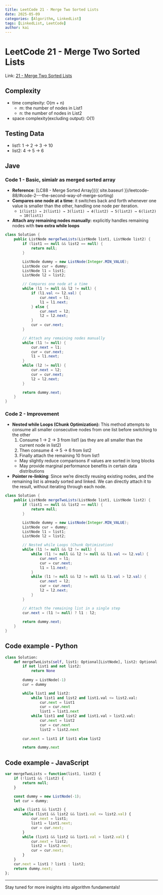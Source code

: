 ```yaml
---
title: LeetCode 21 - Merge Two Sorted Lists
date: 2025-05-09
categories: [Algorithm, LinkedList]
tags: [LinkedList, LeetCode]
author: kai
---
```


# LeetCode 21 - Merge Two Sorted Lists

Link: [21 - Merge Two Sorted Lists](https://leetcode.com/problems/merge-two-sorted-lists/description/)


## Complexity
- time complexity:  O(m + n)
    - m: the number of nodes in List1
    - n: the number of nodes in List2
- space complexity(excluding output): O(1)

## Testing Data
- list1: 1 → 2 → 3 → 10  
- list2: 4 → 5 → 6


## Jave
### Code 1 - Basic, simialr as merged sorted array
- **Reference**: [LC88 - Merge Sorted Array]({{ site.baseurl }}/leetcode-88/#code-2---the-second-way-of-merge-sorting)
- **Compares one node at a time**: it switches back and forth whenever one value is smaller than the other, handling one node per iteration.
    - `1(list1) → 2(list1) → 3(list1) → 4(list2) → 5(list2) → 6(list2) → 10(list1)`
- **Attach any remaining nodes manually:** explicitly handles remaining nodes with **two extra while loops**

```java
class Solution {
    public ListNode mergeTwoLists(ListNode list1, ListNode list2) {
        if (list1 == null && list2 == null) {
            return null;
        }

        ListNode dummy = new ListNode(Integer.MIN_VALUE);
        ListNode cur = dummy;
        ListNode l1 = list1;
        ListNode l2 = list2;

        // Compares one node at a time
        while (l1 != null && l2 != null) {
            if (l1.val <= l2.val) {
                cur.next = l1;
                l1 = l1.next;
            } else {
                cur.next = l2;
                l2 = l2.next;
            }
            cur = cur.next;
        }

        // Attach any remaining nodes manually
        while (l1 != null) {
            cur.next = l1;
            cur = cur.next;
            l1 = l1.next;
        }
        while (l2 != null) {
            cur.next = l2;
            cur = cur.next;
            l2 = l2.next;
        }

        return dummy.next;
    }
}
```
### Code 2 -  Improvement
- **Nested while Loops (Chunk Optimization):** This method attempts to consume all smaller consecutive nodes from one list before switching to the other
	1.	Consume 1 → 2 → 3 from list1 (as they are all smaller than the current node in list2)
	2.	Then consume 4 → 5 → 6 from list2
	3.	Finally attach the remaining 10 from list1
    - May slightly reduce comparisons if values are sorted in long blocks
    - May provide marginal performance benefits in certain data distributions
- **Pointer re-linking**: Since we’re directly reusing existing nodes, and the remaining list is already sorted and linked. We can directly attach it to the result, without iterating through each node.
```java
class Solution {
    public ListNode mergeTwoLists(ListNode list1, ListNode list2) {
        if (list1 == null && list2 == null) {
            return null;
        }

        ListNode dummy = new ListNode(Integer.MIN_VALUE);
        ListNode cur = dummy;
        ListNode l1 = list1;
        ListNode l2 = list2;

        // Nested while Loops (Chunk Optimization)
        while (l1 != null && l2 != null) {
            while (l1 != null && l2 != null && l1.val <= l2.val) {
                cur.next = l1;
                cur = cur.next;
                l1 = l1.next;
            } 
            while (l1 != null && l2 != null && l1.val > l2.val) {
                cur.next = l2;
                cur = cur.next;
                l2 = l2.next;
            }
        }

        // Attach the remaining list in a single step
        cur.next = (l1 != null) ? l1 : l2;
        
        return dummy.next;
    }
}
```


## Code example - Python

```python
class Solution:
    def mergeTwoLists(self, list1: Optional[ListNode], list2: Optional[ListNode]) -> Optional[ListNode]:
        if not list1 and not list2:
            return None
        
        dummy = ListNode(-1)
        cur = dummy

        while list1 and list2:
            while list1 and list2 and list1.val <= list2.val:
                cur.next = list1
                cur = cur.next
                list1 = list1.next
            while list1 and list2 and list1.val > list2.val:
                cur.next = list2
                cur = cur.next
                list2 = list2.next
        
        cur.next = list1 if list1 else list2

        return dummy.next
```

## Code example - JavaScript

```javascript
var mergeTwoLists = function(list1, list2) {
    if (!list1 && !list2) {
        return null;
    }

    const dummy = new ListNode(-1);
    let cur = dummy;

    while (list1 && list2) {
        while (list1 && list2 && list1.val <= list2.val) {
            cur.next = list1;
            list1 = list1.next;
            cur = cur.next;
        }
        while (list1 && list2 && list1.val > list2.val) {
            cur.next = list2;
            list2 = list2.next;
            cur = cur.next;
        }
    } 
    cur.next = list1 ? list1 : list2;
    return dummy.next;
};
```








---

Stay tuned for more insights into algorithm fundamentals!